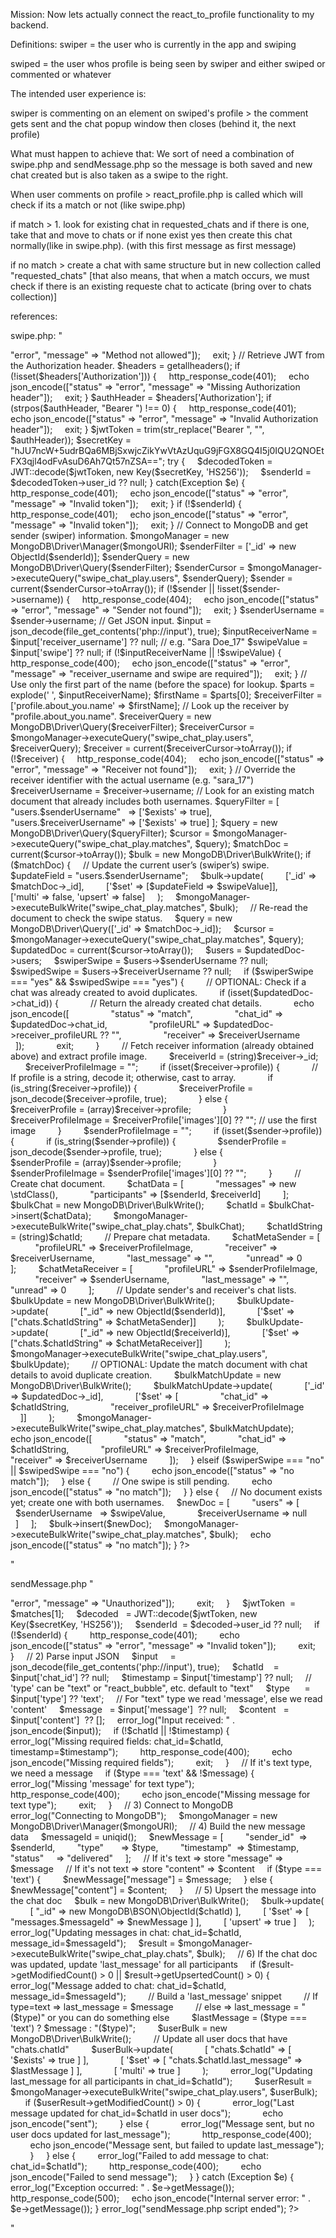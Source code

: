 Mission: Now lets actually connect the react_to_profile functionality to my backend.


Definitions:
swiper = the user who is currently in the app and swiping

swiped = the user whos profile is being seen by swiper and either swiped or commented or whatever 


The intended user experience is:

swiper is commenting on an element on swiped's profile > the comment gets sent and the chat popup window then closes (behind it, the next profile)

What must happen to achieve that:
We sort of need a combination of swipe.php and sendMessage.php so the message is both saved and new chat created but is also taken as a swipe to the right.

When user comments on profile > react_profile.php is called which will check if its a match or not (like swipe.php) 

if match > 1. look for existing chat in requested_chats and if there is one, take that and move to chats or if none exist yes then create this chat normally(like in swipe.php). (with this first message as first message)

if no match > create a chat with same structure but in new collection called "requested_chats"  [that also means, that when a match occurs, we must check if there is an existing requeste chat to acticate (bring over to chats collection)]


references:

swipe.php:
"
<?php

require __DIR__ . '/../../vendor/autoload.php';

require_once __DIR__ . '/../config.php';

  

use Firebase\JWT\JWT;

use Firebase\JWT\Key;

use MongoDB\BSON\ObjectId;

  

header('Content-Type: application/json');

ini_set('display_errors', 1);

ini_set('display_startup_errors', 1);

error_reporting(E_ALL);

  

// Only allow POST requests.

if ($_SERVER['REQUEST_METHOD'] !== 'POST') {

    http_response_code(405);

    echo json_encode(["status" => "error", "message" => "Method not allowed"]);

    exit;

}

  

// Retrieve JWT from the Authorization header.

$headers = getallheaders();

if (!isset($headers['Authorization'])) {

    http_response_code(401);

    echo json_encode(["status" => "error", "message" => "Missing Authorization header"]);

    exit;

}

$authHeader = $headers['Authorization'];

if (strpos($authHeader, "Bearer ") !== 0) {

    http_response_code(401);

    echo json_encode(["status" => "error", "message" => "Invalid Authorization header"]);

    exit;

}

$jwtToken = trim(str_replace("Bearer ", "", $authHeader));

  

$secretKey = "hJU7ncW+5udrBQa6MBjSxwjcZikYwVtAzUquG9jFGX8GQ4I5j0IQU2QNOEtFX3qjl4odFvAsuD6Ah7Qt57nZSA==";

  

try {

    $decodedToken = JWT::decode($jwtToken, new Key($secretKey, 'HS256'));

    $senderId = $decodedToken->user_id ?? null;

} catch(Exception $e) {

    http_response_code(401);

    echo json_encode(["status" => "error", "message" => "Invalid token"]);

    exit;

}

if (!$senderId) {

    http_response_code(401);

    echo json_encode(["status" => "error", "message" => "Invalid token"]);

    exit;

}

  

// Connect to MongoDB and get sender (swiper) information.

$mongoManager = new MongoDB\Driver\Manager($mongoURI);

$senderFilter = ['_id' => new ObjectId($senderId)];

$senderQuery = new MongoDB\Driver\Query($senderFilter);

$senderCursor = $mongoManager->executeQuery("swipe_chat_play.users", $senderQuery);

$sender = current($senderCursor->toArray());

if (!$sender || !isset($sender->username)) {

    http_response_code(404);

    echo json_encode(["status" => "error", "message" => "Sender not found"]);

    exit;

}

$senderUsername = $sender->username;

  

// Get JSON input.

$input = json_decode(file_get_contents('php://input'), true);

$inputReceiverName = $input['receiver_username'] ?? null; // e.g. "Sara Doe_17"

$swipeValue = $input['swipe'] ?? null;

if (!$inputReceiverName || !$swipeValue) {

    http_response_code(400);

    echo json_encode(["status" => "error", "message" => "receiver_username and swipe are required"]);

    exit;

}

  

// Use only the first part of the name (before the space) for lookup.

$parts = explode(' ', $inputReceiverName);

$firstName = $parts[0];

$receiverFilter = ['profile.about_you.name' => $firstName];

  

// Look up the receiver by "profile.about_you.name".

$receiverQuery = new MongoDB\Driver\Query($receiverFilter);

$receiverCursor = $mongoManager->executeQuery("swipe_chat_play.users", $receiverQuery);

$receiver = current($receiverCursor->toArray());

if (!$receiver) {

    http_response_code(404);

    echo json_encode(["status" => "error", "message" => "Receiver not found"]);

    exit;

}

// Override the receiver identifier with the actual username (e.g. "sara_17")

$receiverUsername = $receiver->username;

  

// Look for an existing match document that already includes both usernames.

$queryFilter = [

    "users.$senderUsername"   => ['$exists' => true],

    "users.$receiverUsername" => ['$exists' => true]

];

$query = new MongoDB\Driver\Query($queryFilter);

$cursor = $mongoManager->executeQuery("swipe_chat_play.matches", $query);

$matchDoc = current($cursor->toArray());

$bulk = new MongoDB\Driver\BulkWrite();

  

if ($matchDoc) {

    // Update the current user’s (swiper’s) swipe.

    $updateField = "users.$senderUsername";

    $bulk->update(

        ['_id' => $matchDoc->_id],

        ['$set' => [$updateField => $swipeValue]],

        ['multi' => false, 'upsert' => false]

    );

    $mongoManager->executeBulkWrite("swipe_chat_play.matches", $bulk);

  

    // Re-read the document to check the swipe status.

    $query = new MongoDB\Driver\Query(['_id' => $matchDoc->_id]);

    $cursor = $mongoManager->executeQuery("swipe_chat_play.matches", $query);

    $updatedDoc = current($cursor->toArray());

    $users = $updatedDoc->users;

    $swiperSwipe = $users->$senderUsername ?? null;

    $swipedSwipe = $users->$receiverUsername ?? null;

  

    if ($swiperSwipe === "yes" && $swipedSwipe === "yes") {

        // OPTIONAL: Check if a chat was already created to avoid duplicates.

        if (isset($updatedDoc->chat_id)) {

            // Return the already created chat details.

            echo json_encode([

                "status" => "match",

                "chat_id" => $updatedDoc->chat_id,

                "profileURL" => $updatedDoc->receiver_profileURL ?? "",

                "receiver" => $receiverUsername

            ]);

            exit;

        }

  

        // Fetch receiver information (already obtained above) and extract profile image.

        $receiverId = (string)$receiver->_id;

        $receiverProfileImage = "";

        if (isset($receiver->profile)) {

            // If profile is a string, decode it; otherwise, cast to array.

            if (is_string($receiver->profile)) {

                $receiverProfile = json_decode($receiver->profile, true);

            } else {

                $receiverProfile = (array)$receiver->profile;

            }

            $receiverProfileImage = $receiverProfile['images'][0] ?? ""; // use the first image

        }

        $senderProfileImage = "";

        if (isset($sender->profile)) {

            if (is_string($sender->profile)) {

                $senderProfile = json_decode($sender->profile, true);

            } else {

                $senderProfile = (array)$sender->profile;

            }

            $senderProfileImage = $senderProfile['images'][0] ?? "";

        }

  

        // Create chat document.

        $chatData = [

            "messages" => new \stdClass(),

            "participants" => [$senderId, $receiverId]

        ];

        $bulkChat = new MongoDB\Driver\BulkWrite();

        $chatId = $bulkChat->insert($chatData);

        $mongoManager->executeBulkWrite("swipe_chat_play.chats", $bulkChat);

        $chatIdString = (string)$chatId;

  

        // Prepare chat metadata.

        $chatMetaSender = [

            "profileURL" => $receiverProfileImage,

            "receiver" => $receiverUsername,

            "last_message" => "",

            "unread" => 0

        ];

        $chatMetaReceiver = [

            "profileURL" => $senderProfileImage,

            "receiver" => $senderUsername,

            "last_message" => "",

            "unread" => 0

        ];

  

        // Update sender's and receiver's chat lists.

        $bulkUpdate = new MongoDB\Driver\BulkWrite();

        $bulkUpdate->update(

            ["_id" => new ObjectId($senderId)],

            ['$set' => ["chats.$chatIdString" => $chatMetaSender]]

        );

        $bulkUpdate->update(

            ["_id" => new ObjectId($receiverId)],

            ['$set' => ["chats.$chatIdString" => $chatMetaReceiver]]

        );

        $mongoManager->executeBulkWrite("swipe_chat_play.users", $bulkUpdate);

  

        // OPTIONAL: Update the match document with chat details to avoid duplicate creation.

        $bulkMatchUpdate = new MongoDB\Driver\BulkWrite();

        $bulkMatchUpdate->update(

            ['_id' => $updatedDoc->_id],

            ['$set' => [

                "chat_id" => $chatIdString,

                "receiver_profileURL" => $receiverProfileImage

            ]]

        );

        $mongoManager->executeBulkWrite("swipe_chat_play.matches", $bulkMatchUpdate);

  

        echo json_encode([

            "status" => "match",

            "chat_id" => $chatIdString,

            "profileURL" => $receiverProfileImage,

            "receiver" => $receiverUsername

        ]);

    } elseif ($swiperSwipe === "no" || $swipedSwipe === "no") {

        echo json_encode(["status" => "no match"]);

    } else {

        // One swipe is still pending.

        echo json_encode(["status" => "no match"]);

    }

} else {

    // No document exists yet; create one with both usernames.

    $newDoc = [

        "users" => [

            $senderUsername   => $swipeValue,

            $receiverUsername => null

        ]

    ];

    $bulk->insert($newDoc);

    $mongoManager->executeBulkWrite("swipe_chat_play.matches", $bulk);

    echo json_encode(["status" => "no match"]);

}

?>
"

sendMessage.php
"
<?php

require __DIR__ . '/../../vendor/autoload.php';

require_once '../config.php'; // MongoDB connection configuration

  

use Firebase\JWT\JWT;

use Firebase\JWT\Key;

  

header('Content-Type: application/json');

ini_set('display_errors', 1);

ini_set('display_startup_errors', 1);

error_reporting(E_ALL);

  

// Set error log file

$errorLogFile = __DIR__ . '/home/container/webroot/swipe_chatt_play_api/logs/send_message_debug.log';

ini_set('log_errors', 1);

ini_set('error_log', $errorLogFile);

  

$secretKey = "hJU7ncW+5udrBQa6MBjSxwjcZikYwVtAzUquG9jFGX8GQ4I5j0IQU2QNOEtFX3qjl4odFvAsuD6Ah7Qt57nZSA==";

  

try {

    error_log("sendMessage.php script started");

  

    // 1) Check Authorization header (Bearer token)

    $headers = getallheaders();

    $authHeader = $headers['Authorization'] ?? null;

  

    if (!$authHeader || !preg_match('/Bearer\s(\S+)/', $authHeader, $matches)) {

        http_response_code(401);

        echo json_encode(["status" => "error", "message" => "Unauthorized"]);

        exit;

    }

  

    $jwtToken  = $matches[1];

    $decoded   = JWT::decode($jwtToken, new Key($secretKey, 'HS256'));

    $senderId  = $decoded->user_id ?? null;

  

    if (!$senderId) {

        http_response_code(401);

        echo json_encode(["status" => "error", "message" => "Invalid token"]);

        exit;

    }

  

    // 2) Parse input JSON

    $input     = json_decode(file_get_contents('php://input'), true);

    $chatId    = $input['chat_id'] ?? null;

    $timestamp = $input['timestamp'] ?? null;

    // 'type' can be "text" or "react_bubble", etc. default to "text"

    $type      = $input['type'] ?? 'text';

    // For "text" type we read 'message', else we read 'content'

    $message   = $input['message']  ?? null;

    $content   = $input['content']  ?? [];

  

    error_log("Input received: " . json_encode($input));

  

    if (!$chatId || !$timestamp) {

        error_log("Missing required fields: chat_id=$chatId, timestamp=$timestamp");

        http_response_code(400);

        echo json_encode("Missing required fields");

        exit;

    }

    // If it's text type, we need a message

    if ($type === 'text' && !$message) {

        error_log("Missing 'message' for text type");

        http_response_code(400);

        echo json_encode("Missing message for text type");

        exit;

    }

  

    // 3) Connect to MongoDB

    error_log("Connecting to MongoDB");

    $mongoManager = new MongoDB\Driver\Manager($mongoURI);

  

    // 4) Build the new message data

    $messageId = uniqid();

    $newMessage = [

        "sender_id"  => $senderId,

        "type"       => $type,

        "timestamp"  => $timestamp,

        "status"     => "delivered"

    ];

  

    // If it's text => store "message" => $message

    // If it's not text => store "content" => $content

    if ($type === 'text') {

        $newMessage["message"] = $message;

    } else {

        $newMessage["content"] = $content;

    }

  

    // 5) Upsert the message into the chat doc

    $bulk = new MongoDB\Driver\BulkWrite();

    $bulk->update(

        [ "_id" => new MongoDB\BSON\ObjectId($chatId) ],

        [ '$set' => [ "messages.$messageId" => $newMessage ] ],

        [ 'upsert' => true ]

    );

  

    error_log("Updating messages in chat: chat_id=$chatId, message_id=$messageId");

    $result = $mongoManager->executeBulkWrite("swipe_chat_play.chats", $bulk);

  

    // 6) If the chat doc was updated, update 'last_message' for all participants

    if ($result->getModifiedCount() > 0 || $result->getUpsertedCount() > 0) {

        error_log("Message added to chat: chat_id=$chatId, message_id=$messageId");

  

        // Build a 'last_message' snippet

        // If type=text => last_message = $message

        // else => last_message = "($type)" or you can do something else

        $lastMessage = ($type === 'text') ? $message : "($type)";

  

        $userBulk = new MongoDB\Driver\BulkWrite();

        // Update all user docs that have "chats.chatId"

        $userBulk->update(

            [ "chats.$chatId" => [ '$exists' => true ] ],

            [ '$set' => [ "chats.$chatId.last_message" => $lastMessage ] ],

            [ 'multi' => true ]

        );

        error_log("Updating last_message for all participants in chat_id=$chatId");

  

        $userResult = $mongoManager->executeBulkWrite("swipe_chat_play.users", $userBulk);

  

        if ($userResult->getModifiedCount() > 0) {

            error_log("Last message updated for chat_id=$chatId in user docs");

            echo json_encode("sent");

        } else {

            error_log("Message sent, but no user docs updated for last_message");

            http_response_code(400);

            echo json_encode("Message sent, but failed to update last_message");

        }

    } else {

        error_log("Failed to add message to chat: chat_id=$chatId");

        http_response_code(400);

        echo json_encode("Failed to send message");

    }

} catch (Exception $e) {

    error_log("Exception occurred: " . $e->getMessage());

    http_response_code(500);

    echo json_encode("Internal server error: " . $e->getMessage());

}

  

error_log("sendMessage.php script ended");

?>
"